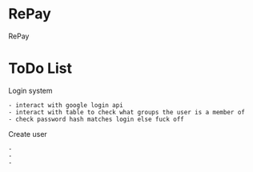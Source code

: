 # RePay
RePay 



# ToDo List

Login system

    - interact with google login api
    - interact with table to check what groups the user is a member of
    - check password hash matches login else fuck off

Create user 
    
    - 
    -
    -
        